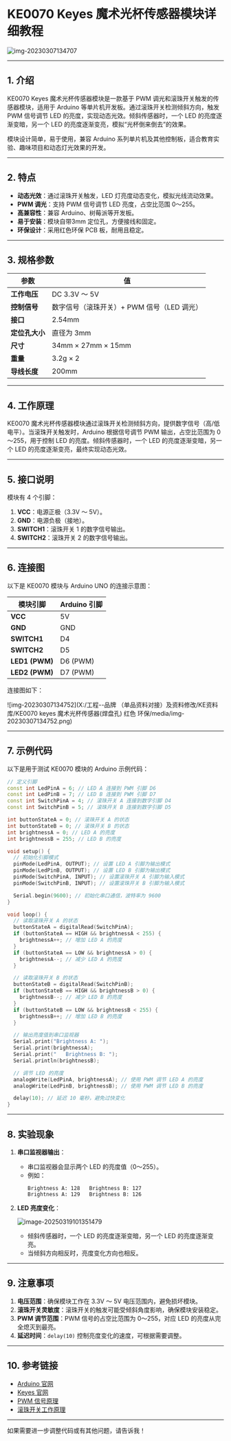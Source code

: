 # **KE0070 Keyes 魔术光杯传感器模块详细教程**

![img-20230307134707](media/img-20230307134707.png)

---

## **1. 介绍**

KE0070 Keyes 魔术光杯传感器模块是一款基于 PWM 调光和滚珠开关触发的传感器模块，适用于 Arduino 等单片机开发板。通过滚珠开关检测倾斜方向，触发 PWM 信号调节 LED 的亮度，实现动态光效。倾斜传感器时，一个 LED 的亮度逐渐变暗，另一个 LED 的亮度逐渐变亮，模拟“光杯倒来倒去”的效果。

模块设计简单，易于使用，兼容 Arduino 系列单片机及其他控制板，适合教育实验、趣味项目和动态灯光效果的开发。

---

## **2. 特点**

- **动态光效**：通过滚珠开关触发，LED 灯亮度动态变化，模拟光线流动效果。
- **PWM 调光**：支持 PWM 信号调节 LED 亮度，占空比范围 0～255。
- **高兼容性**：兼容 Arduino、树莓派等开发板。
- **易于安装**：模块自带3mm 定位孔，方便接线和固定。
- **环保设计**：采用红色环保 PCB 板，耐用且稳定。

---

## **3. 规格参数**

| 参数            | 值                     |
|-----------------|------------------------|
| **工作电压**    | DC 3.3V ～ 5V          |
| **控制信号**    | 数字信号（滚珠开关）+ PWM 信号（LED 调光） |
| **接口**        | 2.54mm |
| **定位孔大小**  | 直径为 3mm             |
| **尺寸**        | 34mm × 27mm × 15mm     |
| **重量**        | 3.2g × 2               |
| **导线长度**    | 200mm                  |

---

## **4. 工作原理**

KE0070 魔术光杯传感器模块通过滚珠开关检测倾斜方向，提供数字信号（高/低电平）。当滚珠开关触发时，Arduino 根据信号调节 PWM 输出，占空比范围为 0～255，用于控制 LED 的亮度。倾斜传感器时，一个 LED 的亮度逐渐变暗，另一个 LED 的亮度逐渐变亮，最终实现动态光效。

---

## **5. 接口说明**

模块有 4 个引脚：
1. **VCC**：电源正极（3.3V ～ 5V）。
2. **GND**：电源负极（接地）。
3. **SWITCH1**：滚珠开关 1 的数字信号输出。
4. **SWITCH2**：滚珠开关 2 的数字信号输出。

---

## **6. 连接图**

以下是 KE0070 模块与 Arduino UNO 的连接示意图：

| 模块引脚         | Arduino 引脚 |
|------------------|-------------|
| **VCC**          | 5V          |
| **GND**          | GND         |
| **SWITCH1**      | D4          |
| **SWITCH2**      | D5          |
| **LED1 (PWM)**   | D6 (PWM)    |
| **LED2 (PWM)**   | D7 (PWM)   |

连接图如下：

![img-20230307134752](X:/工程--品牌 （单品资料对接）及资料修改/KE资料库/KE0070 keyes 魔术光杯传感器(焊盘孔) 红色 环保/media/img-20230307134752.png)

---

## **7. 示例代码**

以下是用于测试 KE0070 模块的 Arduino 示例代码：

```cpp
// 定义引脚
const int LedPinA = 6; // LED A 连接到 PWM 引脚 D6
const int LedPinB = 7; // LED B 连接到 PWM 引脚 D7
const int SwitchPinA = 4; // 滚珠开关 A 连接到数字引脚 D4
const int SwitchPinB = 5; // 滚珠开关 B 连接到数字引脚 D5

int buttonStateA = 0; // 滚珠开关 A 的状态
int buttonStateB = 0; // 滚珠开关 B 的状态
int brightnessA = 0; // LED A 的亮度
int brightnessB = 255; // LED B 的亮度

void setup() {
  // 初始化引脚模式
  pinMode(LedPinA, OUTPUT); // 设置 LED A 引脚为输出模式
  pinMode(LedPinB, OUTPUT); // 设置 LED B 引脚为输出模式
  pinMode(SwitchPinA, INPUT); // 设置滚珠开关 A 引脚为输入模式
  pinMode(SwitchPinB, INPUT); // 设置滚珠开关 B 引脚为输入模式

  Serial.begin(9600); // 初始化串口通信，波特率为 9600
}

void loop() {
  // 读取滚珠开关 A 的状态
  buttonStateA = digitalRead(SwitchPinA);
  if (buttonStateA == HIGH && brightnessA < 255) {
    brightnessA++; // 增加 LED A 的亮度
  }
  if (buttonStateA == LOW && brightnessA > 0) {
    brightnessA--; // 减少 LED A 的亮度
  }

  // 读取滚珠开关 B 的状态
  buttonStateB = digitalRead(SwitchPinB);
  if (buttonStateB == HIGH && brightnessB > 0) {
    brightnessB--; // 减少 LED B 的亮度
  }
  if (buttonStateB == LOW && brightnessB < 255) {
    brightnessB++; // 增加 LED B 的亮度
  }

  // 输出亮度值到串口监视器
  Serial.print("Brightness A: ");
  Serial.print(brightnessA);
  Serial.print("   Brightness B: ");
  Serial.println(brightnessB);

  // 调节 LED 的亮度
  analogWrite(LedPinA, brightnessA); // 使用 PWM 调节 LED A 的亮度
  analogWrite(LedPinB, brightnessB); // 使用 PWM 调节 LED B 的亮度

  delay(10); // 延迟 10 毫秒，避免过快变化
}
```

---

## **8. 实验现象**

1. **串口监视器输出**：
   - 串口监视器会显示两个 LED 的亮度值（0～255）。
   - 例如：
     ```
     Brightness A: 128   Brightness B: 127
     Brightness A: 129   Brightness B: 126
     ```

2. **LED 亮度变化**：
   
   ![image-20250319101351479](media/image-20250319101351479.png)
   
   - 倾斜传感器时，一个 LED 的亮度逐渐变暗，另一个 LED 的亮度逐渐变亮。
   - 当倾斜方向相反时，亮度变化方向也相反。

---

## **9. 注意事项**

1. **电压范围**：确保模块工作在 3.3V ～ 5V 电压范围内，避免损坏模块。
2. **滚珠开关灵敏度**：滚珠开关的触发可能受倾斜角度影响，确保模块安装稳定。
3. **PWM 调节范围**：PWM 信号的占空比范围为 0～255，对应 LED 的亮度从完全熄灭到最亮。
4. **延迟时间**：`delay(10)` 控制亮度变化的速度，可根据需要调整。

---

## **10. 参考链接**

- [Arduino 官网](https://www.arduino.cc/)
- [Keyes 官网](http://www.keyes-robot.com/)
- [PWM 信号原理](https://en.wikipedia.org/wiki/Pulse-width_modulation)
- [滚珠开关工作原理](https://en.wikipedia.org/wiki/Tilt_switch)

---

如果需要进一步调整代码或有其他问题，请告诉我！
